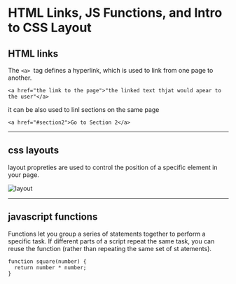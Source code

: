 # HTML Links, JS Functions, and Intro to CSS Layout

## HTML links
The ```<a> ```tag defines a hyperlink, which is used to link from one page to another.

```
<a href="the limk to the page">"the linked text thjat would apear to the user"</a>
```

it can be also used to linl sections on the same page

```
<a href="#section2">Go to Section 2</a>
```
<hr>

## css layouts
layout propreties are used to control the position of a specific element in your page.

![layout](https://miro.medium.com/max/1024/1*XCZZZmhQN4rHLw2dW14BZQ.png)

<hr>

## javascript functions

Functions let you group a series of statements together to perform a
specific task. If different parts of a script repeat the same task, you can
reuse the function (rather than repeating the same set of st atements).

```
function square(number) {
  return number * number;
}
```
